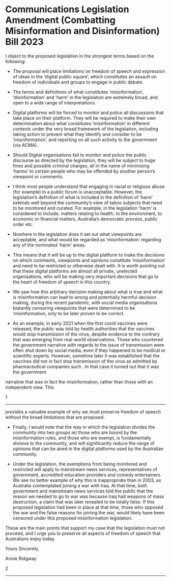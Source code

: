 # Communications Legislation Amendment (Combatting Misinformation and Disinformation) Bill 2023

I object to the proposed legislation in the strongest terms based on the following:

  - The proposal will place limitations on freedom of speech and expression of ideas in the ‘digital
public square’, which constitutes an assault on freedom of individuals and groups to engage in
public debate.

  - The terms and definitions of what constitutes ‘misinformation’, ‘disinformation’ and ‘harm’ in
the legislation are extremely broad, and open to a wide range of interpretations.

  - Digital platforms will be forced to monitor and police all discussions that take place on their
platform. They will be required to make their own determination about what constitutes
‘misinformation’ in different contexts under the very broad framework of the legislation,
including taking action to prevent what they identify and consider to be ‘misinformation’, and
reporting on all such activity to the government (via ACMA).

  - Should Digital organisations fail to monitor and police the public discourse as directed by the
legislation, they will be subject to huge fines and possible criminal charges, all in the name of
minimising ‘harms’ to certain people who may be offended by another person’s viewpoint or
comments.

  - I think most people understand that engaging in racial or religious abuse (for example) in a
public forum is unacceptable. However, the legislation’s definition of what is included in the
definition of ‘harm’ extends well beyond the community’s view of taboo subjects that need to
be monitored and curated. For example, in the legislation ‘harm’ is considered to include,
matters relating to health, to the environment, to economic or financial matters, Australia’s
democratic process, public order etc.

  - Nowhere in the legislation does it set out what viewpoints are acceptable, and what would be
regarded as ‘misinformation’ regarding any of the nominated ‘harm’ areas.

  - This means that it will be up to the digital platform to make the decisions on which comments,
viewpoints and opinions constitute ‘misinformation’ and need to be restricted or otherwise
dealt with. It is worth pointing out that these digital platforms are almost all private, unelected
organisations, who will be making very important decisions that go to the heart of freedom of
speech in this country.

  - We saw how this arbitrary decision making about what is true and what is misinformation can
lead to wrong and potentially harmful decision making, during the recent pandemic, with social
media organisations blatantly censoring viewpoints that were determined to be
‘misinformation, only to be later proven to be correct.

  - As an example, in early 2021 when the first covid vaccines were released, the public was told by
health authorities that the vaccines would stop transmission of the virus, despite evidence to
the contrary that was emerging from real-world observations. Those who countered the
government narrative with regards to the issue of transmission were often shut down by social
media, even if they happened to be medical or scientific experts. However, sometime later it
was established that the vaccines did not in fact stop transmission of the virus as admitted by
pharmaceutical companies such . In that case it turned out that it was the government

narrative that was in fact the misinformation, rather than those with an independent view. This

1


-----

provides a valuable example of why we must preserve freedom of speech without the broad
limitations that are proposed.

  - Finally, I would note that the way in which the legislation divides the community into two
groups ie) those who are bound by the misinformation rules, and those who are exempt, is
fundamentally divisive to the community, and will significantly reduce the range of opinions that
can be aired in the digital platforms used by the Australian community.

  - Under the legislation, the exemptions from being monitored and restricted will apply to
mainstream news services, representatives of government, accredited education providers and
comedy entertainers. We see no better example of why this is inappropriate than in 2003, as
Australia contemplated joining a war with Iraq. At that time, both government and mainstream
news services told the public that the reason we needed to go to war was because Iraq had
weapons of mass destruction, a claim that was later revealed to be totally false. If this proposed
legislation had been in place at that time, those who opposed the war and the false reasons for
joining the war, would likely have been censored under this proposed misinformation
legislation.

These are the main points that support my case that the legislation must not proceed, and I urge you to
preserve all aspects of freedom of speech that Australians enjoy today.

Yours Sincerely,

Annie Ridgway

2


-----

